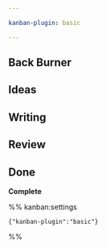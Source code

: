 ```yaml
---

kanban-plugin: basic

---
```


## Back Burner



## Ideas



## Writing



## Review



## Done

**Complete**




%% kanban:settings
```
{"kanban-plugin":"basic"}
```
%%